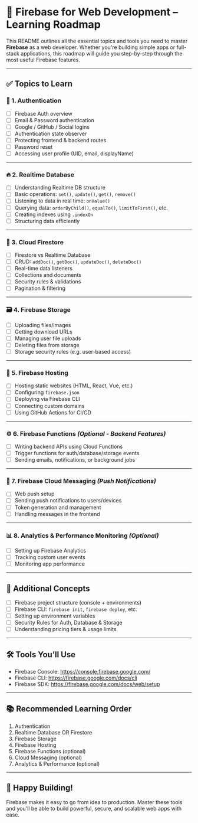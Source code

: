 # 🚀 Firebase for Web Development – Learning Roadmap

This README outlines all the essential topics and tools you need to master **Firebase** as a web developer. Whether you're building simple apps or full-stack applications, this roadmap will guide you step-by-step through the most useful Firebase features.

---

## ✅ Topics to Learn

### 🔐 1. Authentication
- [ ] Firebase Auth overview
- [ ] Email & Password authentication
- [ ] Google / GitHub / Social logins
- [ ] Authentication state observer
- [ ] Protecting frontend & backend routes
- [ ] Password reset
- [ ] Accessing user profile (UID, email, displayName)

---

### 🔥 2. Realtime Database
- [ ] Understanding Realtime DB structure
- [ ] Basic operations: `set()`, `update()`, `get()`, `remove()`
- [ ] Listening to data in real time: `onValue()`
- [ ] Querying data: `orderByChild()`, `equalTo()`, `limitToFirst()`, etc.
- [ ] Creating indexes using `.indexOn`
- [ ] Structuring data efficiently

---

### 🧱 3. Cloud Firestore
- [ ] Firestore vs Realtime Database
- [ ] CRUD: `addDoc()`, `getDoc()`, `updateDoc()`, `deleteDoc()`
- [ ] Real-time data listeners
- [ ] Collections and documents
- [ ] Security rules & validations
- [ ] Pagination & filtering

---

### 🗃️ 4. Firebase Storage
- [ ] Uploading files/images
- [ ] Getting download URLs
- [ ] Managing user file uploads
- [ ] Deleting files from storage
- [ ] Storage security rules (e.g. user-based access)

---

### 🚀 5. Firebase Hosting
- [ ] Hosting static websites (HTML, React, Vue, etc.)
- [ ] Configuring `firebase.json`
- [ ] Deploying via Firebase CLI
- [ ] Connecting custom domains
- [ ] Using GitHub Actions for CI/CD

---

### ⚙️ 6. Firebase Functions *(Optional - Backend Features)*
- [ ] Writing backend APIs using Cloud Functions
- [ ] Trigger functions for auth/database/storage events
- [ ] Sending emails, notifications, or background jobs

---

### 💬 7. Firebase Cloud Messaging *(Push Notifications)*
- [ ] Web push setup
- [ ] Sending push notifications to users/devices
- [ ] Token generation and management
- [ ] Handling messages in the frontend

---

### 📊 8. Analytics & Performance Monitoring *(Optional)*
- [ ] Setting up Firebase Analytics
- [ ] Tracking custom user events
- [ ] Monitoring app performance

---

## 🧠 Additional Concepts
- [ ] Firebase project structure (console + environments)
- [ ] Firebase CLI: `firebase init`, `firebase deploy`, etc.
- [ ] Setting up environment variables
- [ ] Security Rules for Auth, Database & Storage
- [ ] Understanding pricing tiers & usage limits

---

## 🛠 Tools You’ll Use
- Firebase Console: https://console.firebase.google.com/
- Firebase CLI: https://firebase.google.com/docs/cli
- Firebase SDK: https://firebase.google.com/docs/web/setup

---

## 📚 Recommended Learning Order
1. Authentication
2. Realtime Database OR Firestore
3. Firebase Storage
4. Firebase Hosting
5. Firebase Functions (optional)
6. Cloud Messaging (optional)
7. Analytics & Performance (optional)

---

## 🙌 Happy Building!
Firebase makes it easy to go from idea to production. Master these tools and you'll be able to build powerful, secure, and scalable web apps with ease.

